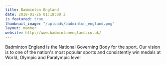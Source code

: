```yaml
---
title: Badminton England
date: 2018-01-26 01:18:00 Z
is_featured: true
thumbnail_image: "/uploads/badminton_england.png"
layout: member
website: http://www.badmintonengland.co.uk/
---
```


Badminton England is the National Governing Body for the sport. Our vision is to one of the nation's most popular sports and consistently win medals at World, Olympic and Paralympic level